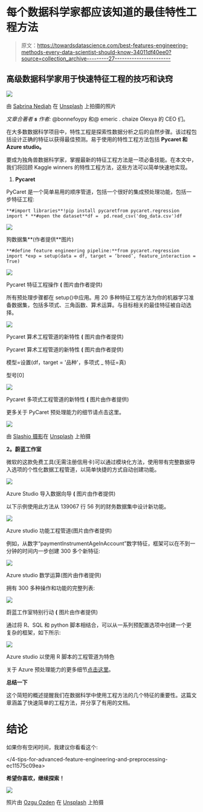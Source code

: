 # 每个数据科学家都应该知道的最佳特性工程方法

> 原文：<https://towardsdatascience.com/best-features-engineering-methods-every-data-scientist-should-know-34011df40ee0?source=collection_archive---------27----------------------->

## 高级数据科学家用于快速特征工程的技巧和诀窍

![](img/ec7d9337591f8cc3c8ce70945adbb6a0.png)

由 [Sabrina Nedjah](https://unsplash.com/@sabrinandjh?utm_source=unsplash&utm_medium=referral&utm_content=creditCopyText) 在 [Unsplash](https://unsplash.com/s/photos/paris-sweet-pastry?utm_source=unsplash&utm_medium=referral&utm_content=creditCopyText) 上拍摄的照片

*文章合著者* ***s*** *作者:* @bonnefoypy 和@ emeric . chaize Olexya 的 CEO 们。

在大多数数据科学项目中，特性工程是探索性数据分析之后的自然步骤。该过程包括设计正确的特征以获得最佳预测。易于使用的特性工程方法包括 **Pycaret 和 Azure studio。**

要成为独角兽数据科学家，掌握最新的特征工程方法是一项必备技能。在本文中，我们将回顾 Kaggle winners 的特性工程方法，这些方法可以简单快速地实现。

1. **Pycaret**

PyCaret 是一个简单易用的顺序管道，包括一个很好的集成预处理功能，包括一步特征工程:

```
**#import libraries**!pip install pycaretfrom pycaret.regression import * **#open the dataset**df =  pd.read_csv('dog_data.csv')df
```

![](img/b5f928ddd7d35c892feba8575dcf451b.png)

狗数据集**(作者提供**图片)

```
**#define feature engineering pipeline:**from pycaret.regression import *exp = setup(data = df, target = ‘breed’, feature_interaction = True)
```

![](img/625144c8d7d96233bec4b72bc5d0d217.png)

Pycaret 特征工程操作 **(** 图片由作者提供)

所有预处理步骤都在 setup()中应用。用 20 多种特征工程方法为你的机器学习准备数据集，包括多项式、三角函数、算术运算。与目标相关的最佳特征被自动选择。

![](img/16df3a9e58f12f4ce6cc8a4593387a32.png)

Pycaret 算术工程管道的新特性 **(** 图片由作者提供)

Pycaret 算术工程管道的新特性 **(** 图片由作者提供)

模型=设置(df，target = '品种'，多项式 _ 特征=真)

型号[0]

![](img/4b756f5504db4a6bac8f9d1375e2c469.png)

Pycaret 多项式工程管道的新特性 **(** 图片由作者提供)

更多关于 PyCaret 预处理能力的细节请点击这里。

![](img/b888cae3c9cb22c8b7efc4718f72fc05.png)

由 [Slashio 摄影](https://unsplash.com/@slashiophotography?utm_source=unsplash&utm_medium=referral&utm_content=creditCopyText)在 [Unsplash](https://unsplash.com/t/food-drink?utm_source=unsplash&utm_medium=referral&utm_content=creditCopyText) 上拍摄

**2。蔚蓝工作室**

微软的这款免费工具(无需注册信用卡)可以通过模块化方法，使用带有完整数据导入选项的个性化数据工程管道，以简单快捷的方式自动创建功能。

![](img/0021466022ec8161f4893a0633d88cb2.png)

Azure Studio 导入数据向导 **(** 图片由作者提供)

以下示例使用此方法从 139067 行 56 列的财务数据集中设计新功能。

![](img/d165f15d54a2f573bac67b2db990ef7b.png)

Azure studio 功能工程管道(图片由作者提供)

例如，从数字“paymentInstrumentAgeInAccount”数字特征，框架可以在不到一分钟的时间内一步创建 300 多个新特征:

![](img/45b34195c4124844b495b706f6d58bb2.png)

Azure studio 数学运算(图片由作者提供)

拥有 300 多种操作和功能的完整列表:

![](img/a781e6e3d6b7bf02be27cda4695d763a.png)

蔚蓝工作室特别行动 **(** 图片由作者提供)

通过将 R、SQL 和 python 脚本相结合，可以从一系列预配置选项中创建一个更复杂的框架，如下所示:

![](img/c6ba86803fadf66dfcbda1602056321e.png)

Azure studio 以使用 R 脚本的工程管道为特色

关于 Azure 预处理能力的更多细节[点击这里](https://docs.microsoft.com/en-us/azure/architecture/data-science-process/create-features)。

**总结一下**

这个简短的概述提醒我们在数据科学中使用工程方法的几个特征的重要性。这篇文章涵盖了快速简单的工程方法，并分享了有用的文档。

# 结论

如果你有空闲时间，我建议你看看这个:

</4-tips-for-advanced-feature-engineering-and-preprocessing-ec11575c09ea>  </exploratory-data-analysis-feature-engineering-and-modelling-using-supermarket-sales-data-part-1-228140f89298>  

**希望你喜欢，继续探索！**

![](img/4bef809e026f77ddb21cf7f186f523ab.png)

照片由 [Ozgu Ozden](https://unsplash.com/@ozgut?utm_source=unsplash&utm_medium=referral&utm_content=creditCopyText) 在 [Unsplash](https://unsplash.com/s/photos/macaron-laduree?utm_source=unsplash&utm_medium=referral&utm_content=creditCopyText) 上拍摄